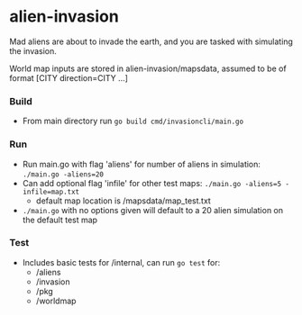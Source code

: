 # alien-invasion
Mad aliens are about to invade the earth, and you are tasked with simulating the invasion.

World map inputs are stored in alien-invasion/mapsdata, assumed to be of format [CITY direction=CITY ...]

### Build

* From main directory run `go build cmd/invasioncli/main.go`

### Run

* Run main.go with flag 'aliens' for number of aliens in simulation: `./main.go -aliens=20`
* Can add optional flag 'infile' for other test maps: `./main.go -aliens=5 -infile=map.txt`
  * default map location is /mapsdata/map_test.txt
* `./main.go` with no options given will default to a 20 alien simulation on the default test map

### Test

* Includes basic tests for /internal, can run `go test` for:
  * /aliens
  * /invasion
  * /pkg
  * /worldmap
